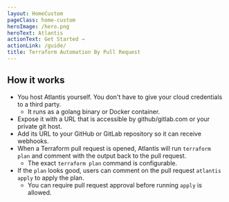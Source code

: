 ```yaml
---
layout: HomeCustom
pageClass: home-custom
heroImage: /hero.png
heroText: Atlantis
actionText: Get Started →
actionLink: /guide/
title: Terraform Automation By Pull Request
---
```


## How it works
* You host Atlantis yourself. You don't have to give your cloud credentials to a third party.
    * It runs as a golang binary or Docker container.
* Expose it with a URL that is accessible by github/gitlab.com or your private git host.
* Add its URL to your GitHub or GitLab repository so it can receive webhooks.
* When a Terraform pull request is opened, Atlantis will run `terraform plan` and comment
with the output back to the pull request.
    * The exact `terraform plan` command is configurable.
* If the `plan` looks good, users can comment on the pull request `atlantis apply` to apply the plan.
    * You can require pull request approval before running `apply` is allowed.

